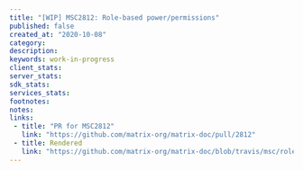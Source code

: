 ```yaml
---
title: "[WIP] MSC2812: Role-based power/permissions"
published: false
created_at: "2020-10-08"
category:
description:
keywords: work-in-progress
client_stats:
server_stats:
sdk_stats:
services_stats:
footnotes:
notes:
links:
 - title: "PR for MSC2812"
   link: "https://github.com/matrix-org/matrix-doc/pull/2812"
 - title: Rendered
   link: "https://github.com/matrix-org/matrix-doc/blob/travis/msc/roles/proposals/2812-role-based-power.md"
---
```


